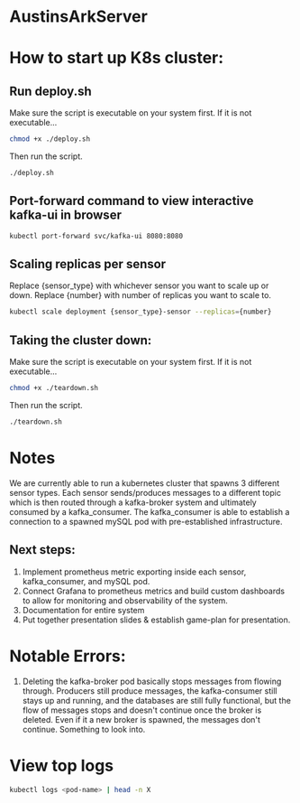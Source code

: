 # AustinsArkServer
# How to start up K8s cluster:
## Run deploy.sh
Make sure the script is executable on your system first. If it is not executable...
```bash
chmod +x ./deploy.sh
```
Then run the script.
```bash
./deploy.sh
```
## Port-forward command to view interactive kafka-ui in browser
```bash
kubectl port-forward svc/kafka-ui 8080:8080
```
## Scaling replicas per sensor
Replace {sensor_type} with whichever sensor you want to scale up or down.
Replace {number} with number of replicas you want to scale to.
```bash
kubectl scale deployment {sensor_type}-sensor --replicas={number}
```

## Taking the cluster down: 
Make sure the script is executable on your system first. If it is not executable...
```bash
chmod +x ./teardown.sh
```
Then run the script.
```bash
./teardown.sh
```

# Notes
We are currently able to run a kubernetes cluster that spawns 3 different sensor types. Each sensor sends/produces messages to a different topic which is then routed through a kafka-broker system and ultimately consumed by a kafka_consumer. The kafka_consumer is able to establish a connection to a spawned mySQL pod with pre-established infrastructure. 
## Next steps:   
1. Implement prometheus metric exporting inside each sensor, kafka_consumer, and mySQL pod.
2. Connect Grafana to prometheus metrics and build custom dashboards to allow for monitoring and observability of the system.
3. Documentation for entire system
4. Put together presentation slides & establish game-plan for presentation.

# Notable Errors: 
1. Deleting the kafka-broker pod basically stops messages from flowing through. Producers still produce messages, the kafka-consumer still stays up and running, and the databases are still fully functional, but the flow of messages stops and doesn't continue once the broker is deleted. Even if it a new broker is spawned, the messages don't continue. Something to look into. 

# View top logs
```bash
kubectl logs <pod-name> | head -n X
```